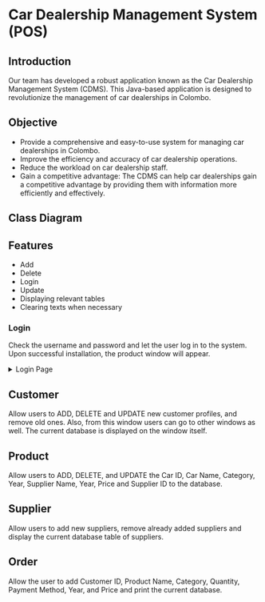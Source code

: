 # Car Dealership Management System (POS)

## Introduction
Our team has developed a robust application known as the Car Dealership Management System (CDMS). This Java-based application is designed to revolutionize the management of car dealerships in Colombo.


## Objective
- Provide a comprehensive and easy-to-use system for managing car dealerships in Colombo.
- Improve the efficiency and accuracy of car dealership operations.
- Reduce the workload on car dealership staff.
- Gain a competitive advantage: The CDMS can help car dealerships gain a competitive advantage by providing them with information more efficiently and effectively.

## Class Diagram


## Features

- Add
- Delete
- Login
- Update
- Displaying relevant tables
- Clearing texts when necessary

### Login
Check the username and password and let the user log in to the system. Upon successful installation, the product window will appear.

<details>
<summary>Login Page</summary>
<img src="screenshots/Log in.png" alt = "Login Page" width ="300"/>
</details>

## Customer
Allow users to ADD, DELETE and UPDATE new customer profiles, and remove old ones. Also, from this window users can go to other windows as well. The current database is displayed on the window itself.


## Product 
Allow users to ADD, DELETE, and UPDATE the Car ID, Car Name, Category, Year, Supplier Name, Year, Price and Supplier ID to the database.

## Supplier
Allow users to add new suppliers, remove already added suppliers and display the current database table of suppliers.

## Order
Allow the user to add Customer ID, Product Name, Category, Quantity, Payment Method, Year, and Price and print the current database.

